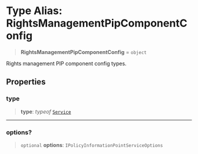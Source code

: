 # Type Alias: RightsManagementPipComponentConfig

> **RightsManagementPipComponentConfig** = `object`

Rights management PIP component config types.

## Properties

### type

> **type**: *typeof* [`Service`](../variables/RightsManagementPipComponentType.md#service)

***

### options?

> `optional` **options**: `IPolicyInformationPointServiceOptions`
